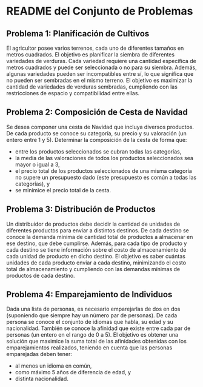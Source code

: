 # README del Conjunto de Problemas

## Problema 1: Planificación de Cultivos

El agricultor posee varios terrenos, cada uno de diferentes tamaños en metros cuadrados. El objetivo es planificar la siembra de diferentes variedades de verduras. Cada variedad requiere una cantidad específica de metros cuadrados y puede ser seleccionada o no para su siembra. Además, algunas variedades pueden ser incompatibles entre sí, lo que significa que no pueden ser sembradas en el mismo terreno. El objetivo es maximizar la cantidad de variedades de verduras sembradas, cumpliendo con las restricciones de espacio y compatibilidad entre ellas.

## Problema 2: Composición de Cesta de Navidad

Se desea componer una cesta de Navidad que incluya diversos productos. De cada producto se conoce su categoría, su precio y su valoración (un entero entre 1 y 5). Determinar la composición de la cesta de forma que:
- entre los productos seleccionados se cubran todas las categorías,
- la media de las valoraciones de todos los productos seleccionados sea mayor o igual a 3,
- el precio total de los productos seleccionados de una misma categoría no supere un presupuesto dado (este presupuesto es común a todas las categorías), y
- se minimice el precio total de la cesta.

## Problema 3: Distribución de Productos

Un distribuidor de productos debe decidir la cantidad de unidades de diferentes productos para enviar a distintos destinos. De cada destino se conoce la demanda mínima de cantidad total de productos a almacenar en ese destino, que debe cumplirse. Además, para cada tipo de producto y cada destino se tiene información sobre el costo de almacenamiento de cada unidad de producto en dicho destino. El objetivo es saber cuántas unidades de cada producto enviar a cada destino, minimizando el costo total de almacenamiento y cumpliendo con las demandas mínimas de productos de cada destino.

## Problema 4: Emparejamiento de Individuos

Dada una lista de personas, es necesario emparejarlas de dos en dos (suponiendo que siempre hay un número par de personas). De cada persona se conoce el conjunto de idiomas que habla, su edad y su nacionalidad. También se conoce la afinidad que existe entre cada par de personas (un entero en el rango de 0 a 5). El objetivo es obtener una solución que maximice la suma total de las afinidades obtenidas con los emparejamientos realizados, teniendo en cuenta que las personas emparejadas deben tener:
- al menos un idioma en común,
- como máximo 5 años de diferencia de edad, y
- distinta nacionalidad.
